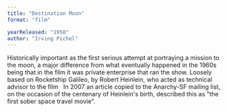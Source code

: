 ```yaml
---
title: "Destination Moon"
format: "film"

yearReleased: "1950"
author: "Irving Pichel"
---
```

 Historically important as the first serious attempt at portraying a mission to  the moon, a major difference from what eventually happened in the 1960s being  that in the film it was private enterprise that ran the show. Loosely based on Rocketship Galileo, by Robert Heinlein, who acted as technical advisor to  the film
  
 In 2007 an article copied to the Anarchy-SF mailing list, on the occasion of the  centenary of Heinlein's birth, described this as "the first sober space travel  movie".
  